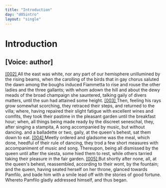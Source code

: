 ```yaml
---
title: "Introduction"
day: "d05intro"
layout: "single"
---
```

<div id="d05intro" type="introduction" who="author">
 <h1>
  Introduction
 </h1>
 <p>
  <h2>
   [Voice: author]
  </h2>
 </p>
 <p>
  <a href="{{ site.baseurl }}itDecameron/d05intro#p05980002" id="p05980002">
   [002]
  </a>
  All
  the east was white, nor any part of our hemisphere
 unillumined
 by the rising beams, when the carolling of the birds that in
 gay chorus saluted the dawn among the boughs induced Fiammetta
 to rise and rouse the other ladies and the three gallants; with whom
 adown the hill and about the dewy meads of the broad champaign
 she sauntered, talking gaily of divers matters, until the sun had
      attained some height.
  <a href="{{ site.baseurl }}itDecameron/d05intro#p05980003" id="p05980003">
   [003]
  </a>
  Then, feeling his rays grow somewhat
 scorching, they retraced their steps, and returned to the villa; where,
 having repaired their slight fatigue with excellent wines and comfits,
 they took their pastime in the pleasant garden until the breakfast
 hour; when, all things being made ready by the discreet seneschal,
 they, after singing a stampita,
  <note>
   A song accompanied by music, but
 without dancing.
  </note>
  and a balladette or two, gaily, at the
 queen's behest, sat them down to eat.
  <a href="{{ site.baseurl }}itDecameron/d05intro#p05980004" id="p05980004">
   [004]
  </a>
  Meetly ordered and gladsome
 was the meal, which done, heedful of their rule of dancing, they
 trod a few short measures with accompaniment of music and song.
 Thereupon, being all dismissed by the queen until after the siesta,
 some hied them to rest, while others tarried taking their pleasure in
 the fair garden.
  <a href="{{ site.baseurl }}itDecameron/d05intro#p05980005" id="p05980005">
   [005]
  </a>
  But shortly after none, all, at the queen's behest,
 reassembled, according to their wont, by the fountain; and the
 queen, having seated herself on her throne, glanced towards Pamfilo,
 and bade him with a smile lead off with the stories of good fortune.
 Whereto Pamfilo gladly addressed himself, and thus began.
 </p>
</div>